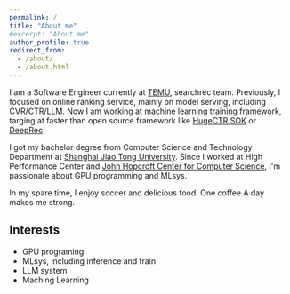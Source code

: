 ```yaml
---
permalink: /
title: "About me"
#excerpt: "About me"
author_profile: true
redirect_from: 
  - /about/
  - /about.html
---
```


I am a Software Engineer currently at [TEMU](https://www.temu.com/), searchrec team. Previously, I focused on online ranking service, mainly on model serving, including CVR/CTR/LLM. Now I am working at machine learning training framework, targing at faster than open source framework like [HugeCTR SOK](https://github.com/NVIDIA-Merlin/HugeCTR) or [DeepRec](https://github.com/DeepRec-AI/DeepRec).

I got my bachelor degree from Computer Science and Technology Department at [Shanghai Jiao Tong University](https://en.sjtu.edu.cn/). Since I worked at High Performance Center and [John Hopcroft Center for Computer Science](https://jhc.sjtu.edu.cn/), I'm passionate about GPU programming and MLsys.

In my spare time, I enjoy soccer and delicious food. One coffee A day makes me strong.

## Interests

- GPU programing
- MLsys, including inference and train
- LLM system
- Maching Learning
